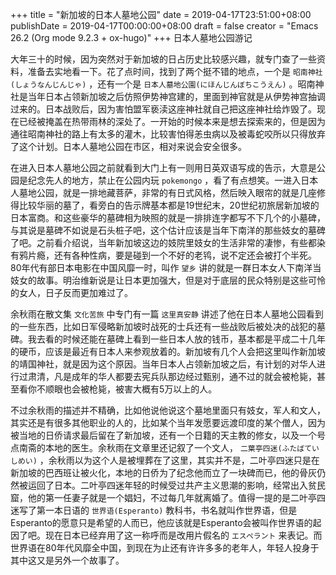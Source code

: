 +++
title = "新加坡的日本人墓地公园"
date = 2019-04-17T23:51:00+08:00
publishDate = 2019-04-17T00:00:00+08:00
draft = false
creator = "Emacs 26.2 (Org mode 9.2.3 + ox-hugo)"
+++
日本人墓地公园游记
<!--more-->

大年三十的时候，因为突然对于新加坡的日占历史比较感兴趣，就专门查了一些资料，准备去实地看一下。花了点时间，找到了两个挺不错的地点，一个是 `昭南神社(しょうなんじんじゃ)` ，还有一个是 `日本人墓地公園(にほんじんぼちこうえん)` 。昭南神社是当年日本占领新加坡之后仿照伊势神宫建的，里面到神官就是从伊势神宫抽调过来的。日本战败后，因为害怕盟军亵渎这座神社就自己把这座神社给炸毁了。现在已经被掩盖在热带雨林的深处了。一开始的时候本来是想去探索来的，但是因为通往昭南神社的路上有太多的灌木，比较害怕得恙虫病以及被毒蛇咬所以只得放弃了这个计划。日本人墓地公园在市区，相对来说会安全很多。

在进入日本人墓地公园之前就看到大门上有一则用日英双语写成的告示，大意是公园是纪念先人的地方，禁止在公园内玩 `pokemongo` ，看了有点想笑。一进入日本人墓地公园，就是一排地藏菩萨，非常的有日式风格，然后映入眼帘的就是几座修得比较华丽的墓了，看旁白的告示牌基本都是19世纪末，20世纪初旅居新加坡的日本富商。和这些豪华的墓碑相为映照的就是一排排连字都写不下几个的小墓碑，与其说是墓碑不如说是石头桩子吧，这个估计应该是当年下南洋的那些妓女的墓碑了吧。之前看介绍说，当年新加坡这边的妓院里妓女的生活非常的凄惨，有些都染有鸦片瘾，还有各种性病，要是碰到一个不好的老鸨，说不定还会被打个半死。80年代有部日本电影在中国风靡一时，叫作 `望乡` 讲的就是一群日本女人下南洋当妓女的故事。明治维新说是让日本更加强大，但是对于底层的民众特别是这些可怜的女人，日子反而更加难过了。

余秋雨在散文集 `文化苦旅` 中专门有一篇 `这里真安静` 讲述了他在日本人墓地公园看到的一些东西，比如日军侵略新加坡时战死的士兵还有一些战败后被处决的战犯的墓碑。我去看的时候还能在墓碑上看到一些日本人放的钱币，基本都是平成二十几年的硬币，应该是最近有日本人来参观放着的。新加坡有几个人会把这里叫作新加坡的靖国神社，就是因为这个原因。当年日本人占领新加坡之后，有计划的对华人进行过肃清，凡是成年的华人都要去宪兵队那边经过甄别，通不过的就会被枪毙，甚至看你不顺眼也会被枪毙，被害大概有5万以上的人。

不过余秋雨的描述并不精确，比如他说他说这个墓地里面只有妓女，军人和文人，其实还是有很多其他职业的人的，比如某个当年发愿要远渡印度的某个僧人，因为被当地的日侨请求最后留在了新加坡，还有一个日籍的天主教的修女，以及一个号点南斋的本地的医生。余秋雨在文章里还记叙了一个文人， `二葉亭四迷(ふたばていしめい)` ，余秋雨以为这个人是被埋葬在了这里，其实并不是，二叶亭四迷只是在新加坡的巴西班让被火化，本地的日侨为了纪念他而立了一块碑而已，他的骨灰仍然被运回了日本。二叶亭四迷年轻的时候受过共产主义思潮的影响，经常出入贫民窟，他的第一任妻子就是一个娼妇，不过每几年就离婚了。值得一提的是二叶亭四迷写了第一本日语的 `世界语(Esperanto)` 教科书，书名就叫作世界语，但是Esperanto的愿意只是希望的人而已，他应该就是Esperanto会被叫作世界语的起因了吧。现在日本已经弃用了这一称呼而是改用片假名的 `エスペラント` 来表记。而世界语在80年代风靡全中国，到现在为止还有许许多多的老年人，年轻人投身于其中这又是另外一个故事了。
